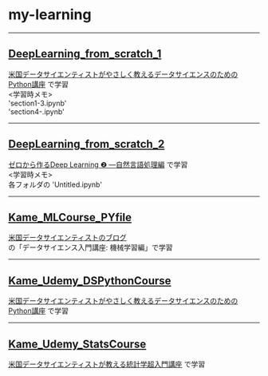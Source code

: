 # my-learning
---
## [DeepLearning_from_scratch_1](https://github.com/pajannat/my-learning/tree/main/DeepLearning_from_scratch_1)
[米国データサイエンティストがやさしく教えるデータサイエンスのためのPython講座](https://www.oreilly.co.jp/books/9784873117584/)
で学習  
<学習時メモ>  
'section1-3.ipynb'  
'section4-.ipynb'

---
## [DeepLearning_from_scratch_2](https://github.com/pajannat/my-learning/tree/main/DeepLearning_from_scratch_2)
[ゼロから作るDeep Learning ❷ ―自然言語処理編](https://www.oreilly.co.jp/books/9784873118369/)
で学習  
<学習時メモ>  
各フォルダの
'Untitled.ipynb'  

---
## [Kame_MLCourse_PYfile](https://github.com/pajannat/my-learning/tree/main/Kame_MLCourse_PYfile)
[米国データサイエンティストのブログ](https://datawokagaku.com/)  
の「データサイエンス入門講座: 機械学習編」で学習

---
## [Kame_Udemy_DSPythonCourse](https://github.com/pajannat/my-learning/tree/main/Kame_Udemy_DSPythonCourse)
[米国データサイエンティストがやさしく教えるデータサイエンスのためのPython講座](https://www.udemy.com/share/103qti3@u_Dt3AwMwu6sQA4AP1x7-r67Pn8NfGVBOHFQGTQL0bmizh5-XJHwHBkcobAWKNpK/)
で学習

---
## [Kame_Udemy_StatsCourse](https://github.com/pajannat/my-learning/tree/main/Kame_Udemy_StatsCourse)
[米国データサイエンティストが教える統計学超入門講座](https://www.udemy.com/share/105sEC3@gCuKmRzC2Ybl61kUhrIRgPsHxhglnMeFylLbqhjqrRgENDywyGxSMRF04hzVkJtP/)
で学習
